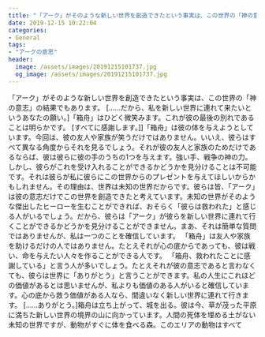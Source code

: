 ```yaml
---
title: "「アーク」がそのような新しい世界を創造できたという事実は、この世界の「神の意志」の結果でもあります。"
date: 2019-12-15 10:22:04
categories:
- General
tags:
- "アークの意思"
header:
  image: /assets/images/20191215101737.jpg
  og_image: /assets/images/20191215101737.jpg
---
```


「アーク」がそのような新しい世界を創造できたという事実は、この世界の「神の意志」の結果でもあります。 [……だから、私を新しい世界に連れて来たいというあなたの願い。]「箱舟」はひどく微笑みます。これが彼の最後の別れであることは明らかです。 [すべてに感謝します。]]「箱舟」は彼の体を与えようとしています。今回は、彼の友人や家族が笑うだけではありません。いいえ、彼らはすべて異なる角度からそれを見るでしょう。それが彼の友人と家族のためだけであるならば、彼は彼らに彼の手のうちの1つを与えます。強い手、戦争の神の力。しかし、彼らがこれを受け入れることができるかどうかを見分けることは不可能です。それは彼らが私に彼らにこの世界からのプレゼントを与えてほしいからかもしれません。その理由は、世界は未知の世界だからです。彼らは皆、「アーク」は彼の意志だけでこの世界を創造できたと考えています。未知の世界がそのような傑出したヒーローを生むことができれば、おそらく「彼らは救われた」と感じる人がいるでしょう。だから、彼らは「アーク」が彼らを新しい世界に連れて行くことができるかどうかを見分けることができません。まあ、それは簡単な質問ではありませんが、私は一つのことを確信しています。 「箱舟」は友人や家族を助けるだけの人ではありません。たとえそれが心の底からであっても、彼は戦い、命を与えたい人々を作ることができる人です。 「箱舟、救われたことに感謝している」と言う人が多いでしょう。たとえそれが彼の意志であると言わなくても、彼らは世界に「ありがとう」と言うことができます。私の人生にこれほどの価値があるとは思いませんが、私よりも価値のある人がいると確信しています。心の底から救う価値がある人なら、間違いなく新しい世界に連れて行きます。 [……ありがとう。]箱舟は立ち上がって、城を出る。彼は今、草が茂った平原に満ちた新しい世界の境界の山に向かっています。人間の死体を埋める土がない未知の世界ですが、動物がすぐに体を食べる森。このエリアの動物はすべて
